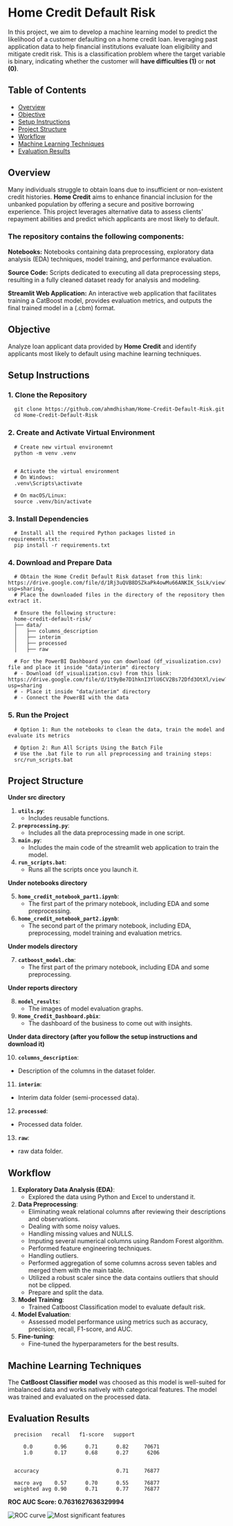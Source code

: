 # Home Credit Default Risk
In this project, we aim to develop a machine learning model to predict the likelihood of a customer defaulting on a home credit loan. leveraging past application data to help financial institutions evaluate loan eligibility and mitigate credit risk. This is a classification problem where the target variable is binary, indicating whether the customer will **have difficulties (1)** or **not (0)**.


## Table of Contents
- [Overview](#overview)
- [Objective](#objective)
- [Setup Instructions](#setup-instructions) 
- [Project Structure](#project-structure)
- [Workflow](#workflow)
- [Machine Learning Techniques](#machine-learning-techniques)
- [Evaluation Results](#evaluation-results)


## Overview
Many individuals struggle to obtain loans due to insufficient or non-existent credit histories. **Home Credit** aims to enhance financial inclusion for the unbanked population by offering a secure and positive borrowing experience. This project leverages alternative data to assess clients' repayment abilities and predict which applicants are most likely to default.


### The repository contains the following components:
**Notebooks:** Notebooks containing data preprocessing, exploratory data analysis (EDA) techniques, model training, and performance evaluation.

**Source Code:** Scripts dedicated to executing all data preprocessing steps, resulting in a fully cleaned dataset ready for analysis and modeling.

**Streamlit Web Application:** An interactive web application that facilitates training a CatBoost model, provides evaluation metrics, and outputs the final trained model in a (.cbm) format.


## Objective
Analyze loan applicant data provided by **Home Credit** and identify applicants most likely to default using machine learning techniques.


## Setup Instructions
### 1. Clone the Repository
      git clone https://github.com/ahmdhisham/Home-Credit-Default-Risk.git
      cd Home-Credit-Default-Risk

### 2. Create and Activate Virtual Environment
      # Create new virtual environemnt     
      python -m venv .venv


      # Activate the virtual environment
      # On Windows:
      .venv\Scripts\activate
      
      # On macOS/Linux:
      source .venv/bin/activate

### 3. Install Dependencies
      # Install all the required Python packages listed in requirements.txt:
      pip install -r requirements.txt

### 4. Download and Prepare Data
      # Obtain the Home Credit Default Risk dataset from this link: https://drive.google.com/file/d/1Rj3uQVB8DSZkaPk4owMu66ANKIK_SsLk/view?usp=sharing.
      # Place the downloaded files in the directory of the repository then extract it.
      
      # Ensure the following structure:
      home-credit-default-risk/
      ├── data/
      │   ├── columns_description
      │   ├── interim
      │   ├── processed
      │   ├── raw

      # For the PowerBI Dashboard you can download (df_visualization.csv) file and place it inside "data/interim" directory
      # - Download (df_visualization.csv) from this link: https://drive.google.com/file/d/1t9yBe7D1hknI3YlU6CV2Bs72Dfd3OtXl/view?usp=sharing
      # - Place it inside "data/interim" directory
      # - Connect the PowerBI with the data

### 5. Run the Project
      # Option 1: Run the notebooks to clean the data, train the model and evaluate its metrics

      # Option 2: Run All Scripts Using the Batch File
      # Use the .bat file to run all preprocessing and training steps:
      src/run_scripts.bat


## Project Structure
**Under src directory**
1. **`utils.py`**:
   - Includes reusable functions.
2. **`preprocessing.py`**:
   - Includes all the data preprocessing made in one script.
3. **`main.py`**:
   - Includes the main code of the streamlit web application to train the model.
4. **`run_scripts.bat`**:
   - Runs all the scripts once you launch it.
     
**Under notebooks directory**

5. **`home_credit_notebook_part1.ipynb`**:
   - The first part of the primary notebook, including EDA and some preprocessing.
6. **`home_credit_notebook_part2.ipynb`**:
   - The second part of the primary notebook, including EDA, preprocessing, model training and evaluation metrics.
     
**Under models directory**

7. **`catboost_model.cbm`**:
   - The first part of the primary notebook, including EDA and some preprocessing.

**Under reports directory**

8. **`model_results`**:
   - The images of model evaluation graphs.
9. **`Home_Credit_Dashboard.pbix`**:
   - The dashboard of the business to come out with insights.

**Under data directory (after you follow the setup instructions and download it)**

10. **`columns_description`**:
   - Description of the columns in the dataset folder.
11. **`interim`**:
   - Interim data folder (semi-processed data).
12. **`processed`**:
   - Processed data folder.
13. **`raw`**:
   - raw data folder.


## Workflow
1. **Exploratory Data Analysis (EDA)**:
   - Explored the data using Python and Excel to understand it.
2. **Data Preprocessing**:
   - Eliminating weak relational columns after reviewing their descriptions and observations.
   - Dealing with some noisy values.
   - Handling missing values and NULLS.
   - Imputing several numerical columns using Random Forest algorithm.
   - Performed feature engineering techniques.
   - Handling outliers.
   - Performed aggregation of some columns across seven tables and merged them with the main table.
   - Utilized a robust scaler since the data contains outliers that should not be clipped.
   - Prepare and split the data.
3. **Model Training**:
   - Trained Catboost Classification model to evaluate default risk.
4. **Model Evaluation**:
   - Assessed model performance using metrics such as accuracy, precision, recall, F1-score, and AUC.
5. **Fine-tuning**:
   - Fine-tuned the hyperparameters for the best results.


## Machine Learning Techniques
The **CatBoost Classifier model** was choosed as this model is well-suited for imbalanced data and works natively with categorical features. The model was trained and evaluated on the processed data.


## Evaluation Results

      precision   recall   f1-score   support

         0.0       0.96      0.71      0.82     70671
         1.0       0.17      0.68      0.27      6206


      accuracy                         0.71     76877

      macro avg    0.57      0.70      0.55     76877
      weighted avg 0.90      0.71      0.77     76877

**ROC AUC Score: 0.7631627636329994**


![ROC curve](https://github.com/ahmdhisham/Home-Credit-Default-Risk/blob/main/reports/model_results/ROC_curve.png)
![Most significant features](https://github.com/ahmdhisham/Home-Credit-Default-Risk/blob/main/reports/model_results/most_significant_features.png)
